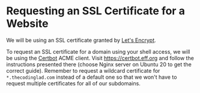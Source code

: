 # Requesting an SSL Certificate for a Website

We will be using an SSL certificate granted by [Let's Encrypt](https://letsencrypt.org).

To request an SSL certificate for a domain using your shell access, we will be using the [Certbot](https://certbot.eff.org) ACME client. Visit https://certbot.eff.org and follow the instructions presented there (choose Nginx server on Ubuntu 20 to get the correct guide). Remember to request a wildcard certificate for `*.thecodinglad.com` instead of a default one so that we won't have to request multiple certificates for all of our subdomains.
